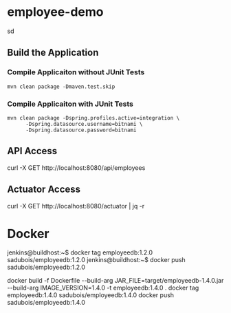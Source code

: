 # employee-demo
sd



## Build the Application
### Compile Applicaiton without JUnit Tests
```
mvn clean package -Dmaven.test.skip
```



### Compile Applicaiton with JUnit Tests
```
mvn clean package -Dspring.profiles.active=integration \
      -Dspring.datasource.username=bitnami \
      -Dspring.datasource.password=bitnami 
```

## API Access
curl -X GET http://localhost:8080/api/employees


## Actuator Access
curl -X GET http://localhost:8080/actuator | jq -r

# Docker

jenkins@buildhost:~$ docker tag employeedb:1.2.0 sadubois/employeedb:1.2.0
jenkins@buildhost:~$ docker push sadubois/employeedb:1.2.0


docker build -f Dockerfile --build-arg JAR_FILE=target/employeedb-1.4.0.jar --build-arg IMAGE_VERSION=1.4.0  -t employeedb:1.4.0 .
docker tag employeedb:1.4.0 sadubois/employeedb:1.4.0
docker push sadubois/employeedb:1.4.0
